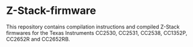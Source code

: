 # Z-Stack-firmware
This repository contains compilation instructions and compiled Z-Stack firmwares for the Texas Instruments CC2530, CC2531, CC2538, CC1352P, CC2652R and CC2652RB.
